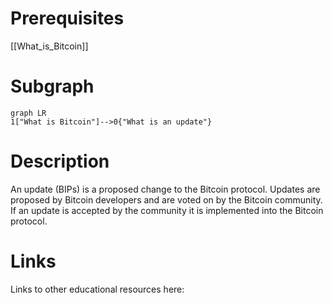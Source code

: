 # Prerequisites
[[What_is_Bitcoin]]

# Subgraph

```mermaid
graph LR
1["What is Bitcoin"]-->0{"What is an update"}
```



# Description
An update (BIPs) is a proposed change to the Bitcoin protocol. Updates are proposed by Bitcoin developers and are voted on by the Bitcoin community. If an update is accepted by the community it is implemented into the Bitcoin protocol.

# Links
Links to other educational resources here: